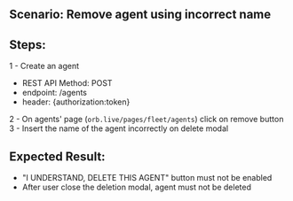 ## Scenario: Remove agent using incorrect name 
## Steps: 
1 - Create an agent

- REST API Method: POST
- endpoint: /agents
- header: {authorization:token}

2 - On agents' page (`orb.live/pages/fleet/agents`) click on remove button
3 - Insert the name of the agent incorrectly on delete modal

## Expected Result:
- "I UNDERSTAND, DELETE THIS AGENT" button must not be enabled
- After user close the deletion modal, agent must not be deleted 

